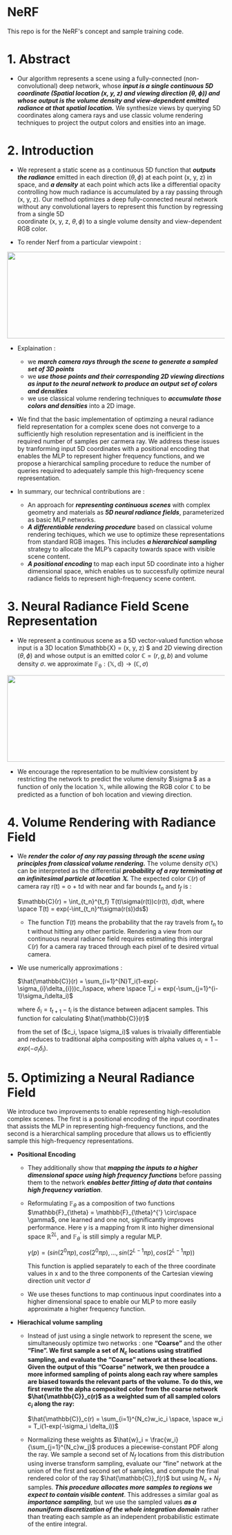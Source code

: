 # NeRF
This repo is for the NeRF's concept and sample training code.

# 1. Abstract
- Our algorithm represents a scene using a fully-connected (non-convolutional) deep network, whose ***input is a single continuous 5D coordinate (Spatial location (x, y, z) and viewing direction ($\theta, \phi$)) and whose output is the volume density and view-dependent emitted radiance at that spatial location.*** We synthesize views by querying 5D coordinates along camera rays and use classic volume rendering techniques to project the output colors and ensities into an image.

# 2. Introduction
- We represent a static scene as a continuous 5D function that ***outputs*** ***the radiance*** emitted in each direction ($\theta, \phi$) at each point (x, y, z) in space, and ***a density*** at each point which acts like a differential opacity controlling how much radiance is accumulated by a ray passing through (x, y, z). Our method optimizes a deep fully-connected neural network without any convolutional layers to represent this function by regressing from a single 5D  
coordinate (x, y, z, $\theta, \phi$) to a single volume density and view-dependent RGB color.  

- To render Nerf from a particular viewpoint :    
<img src="https://github.com/WD4715/SLAMPortfolio/assets/117700793/bb314d9a-a8fe-4802-a042-5edbb6f30c03" width="800" height="200" align="center"/>

- Explaination :
  - we ***march camera rays through the scene to generate a sampled set of 3D points***  
  - we ***use those points and their corresponding 2D viewing directions as input to the neural network to produce an output set of colors and densities***  
  - we use classical volume rendering techniques to ***accumulate those colors and densities*** into a 2D image.  

- We find that the basic implementation of optimzing a neural radiance field representation for a complex scene does not converge to a sufficiently high resolution representation and is ineifficient in the required number of samples per carmera ray. We address these issues by tranforming input 5D coordinates with a positional encoding that enables the MLP to represent higher frequency functions, and we propose a hierarchical sampling procedure to reduce the number of queries required to adequately sample this high-frequency scene representation.

- In summary, our technical contributions are :  
    - An approach for ***representing continuous scenes*** with complex geometry and materials as ***5D neural radiance fields***, parameterized as basic MLP networks.  
    - ***A differentiable rendering procedure*** based on classical volume rendering techiques, which we use to optimize these representations from standard RGB images. This includes ***a hierarchical sampling*** strategy to allocate the MLP’s capacity towards space with visible scene content.  
    - ***A positional encoding*** to map each input 5D coordinate into a higher dimensional space, which enables us to successfully optimize neural radiance fields to represent high-frequency scene content.

# 3. Neural Radiance Field Scene Representation
- We represent a continuous scene as a 5D vector-valued function whose input is a 3D location $\mathbb{X} = (x, y, z) $ and 2D viewing direction $(\theta, \phi)$ and whose output is an emitted color $\mathbb{C} = (r, g, b)$ and volume density $\sigma$. we approximate $\mathbb{F}_{\mathbb{\theta}} : (\mathbb{X}, \mathbb{d}) \rightarrow (\mathbb{C}, \sigma)$


<img src="https://github.com/WD4715/SLAMPortfolio/assets/117700793/c77bede0-94ad-4cbe-8069-6094a19cf511" width="800" height="200" align="center"/>

- We encourage the representation to be multiview consistent by restricting the network to predict the volume density $\sigma $ as a function of only the location $\mathbb{X}$, while allowing the RGB color $\mathbb{C}$ to be predicted as a function of boh location and viewing direction.

# 4. Volume Rendering with Radiance Field  

- We ***render the color of any ray passing through the scene using principles from classical volume rendering.*** The volume density $\sigma(\mathbb{X})$ can be interpreted as the differential ***probability of a ray terminating at an infinitesimal particle at location $\mathbb{X}.$*** The expected color $\mathbb{C}(r)$  of camera ray r(t) = o + td with near and far bounds $t_n$  and $t_f$ is :  
    
    $\mathbb{C}(r) = \int_{t_n}^{t_f} T(t)\sigma(r(t))c(r(t), d)dt, where \space T(t) = exp(-\int_{t_n}^t\sigma(r(s))ds$)

  - The function $T(t)$ means the probability that the ray travels from $t_n$ to t without hitting any other particle. Rendering a view from our continuous neural radiance field requires estimating this intergral $\mathbb{C}(r)$ for a camera ray traced through each pixel of te desired virtual camera.
 
- We use numerically approximations :
    
    $\hat{\mathbb{C}}(r) = \sum_{i=1}^{N}T_i(1-exp(-\sigma_{i}\delta_{i}))c_i\space, where \space T_i = exp(-\sum_{j=1}^{i-1}\sigma_i\delta_i)$
    
    where $\delta_i = t_{t+1} - t_i$ is the distance between adjacent samples. This function for calculating $\hat{\mathbb{C}}(r)$
    
    from the set of ($c_i, \space \sigma_i)$ values is trivaially differentiable and reduces to traditional alpha compositing with alpha values $\alpha_i = 1 - exp(-\sigma_i \delta_i)$.

# 5. Optimizing a Neural Radiance Field
We introduce two improvements to enable representing high-resolution complex scenes. The first is a positional encoding of the input coordinates that assists the MLP in representing high-frequency functions, and the second is a hierarchical sampling procedure that allows us to efficiently sample this high-frequency representations.  
- **Positional Encoding**  
    - They additionally show that ***mapping the inputs to a higher dimensional space using high frequency functions*** before passing them to the network ***enables better fitting of data that contains high frequency variation***.  
    - Reformulating $\mathbb{F}_{\theta}$ as a composition of two functions $\mathbb{F}_{\theta} = \mathbb{F}_{\theta}^{'} \circ\space \gamma$, one learned and one not, significantly improves performance. Here $\gamma$  is a mapping from $\mathbb{R}$  into higher dimensional space $\mathbb{R}^{2L}$, and $\mathbb{F}_{\theta}^{'}$ is still simply a regular MLP.  
        
        $\gamma(p) = (sin(2^0\pi p), cos(2^0\pi p), ..., sin(2^{L-1}\pi p), cos(2^{L-1}\pi p))$  
        
        This function is applied separately to each of the three coordinate values in x and to the three components of the Cartesian viewing direction unit vector $d$  
        
    - We use theses functions to map continuous input coordinates into a higher dimensional space to enable our MLP to more easily approximate a higher frequency function.

 
- **Hierachical volume sampling**  
    - Instead of just using a single network to represent the scene, we simultaneously optimize two networks : one **“Coarse”** and the other **“Fine”. We first sample a set of $N_c$  locations using stratified sampling, and evaluate the “Coarse” network at these locations. Given the output of this “Coarse” network, we then proudce a more informed sampling of points along each ray where samples are biased towards the relevant parts of the volume. To do this, we first rewrite the alpha composited color from the coarse network $\hat{\mathbb{C}}_c(r)$ as a weighted sum of all sampled colors $c_i$ along the ray:**

        $\hat{\mathbb{C}}_c(r) = \sum_{i=1}^{N_c}w_ic_i \space, \space w_i = T_i(1-exp(-\sigma_i \delta_i))$
      
    - Normalizing these weights as $\hat{w}_i = \frac{w_i} {\sum_{j=1}^{N_c}w_j}$ produces a piecewise-constant PDF along the ray. We sample a second set of $N_f$ locations from this distribution using inverse transform sampling, evaluate our “fine” network at the union of the first and second set of samples, and compute the final rendered color of the ray $\hat{\mathbb{C}}_f(r)$ but using $N_c + N_f$ samples. ***This procedure allocates more samples to regions we expect to contain visible content***. This addresses a similar goal as ***importance sampling***, but we use the sampled values ***as a nonuniform discretization of the whole integration domain*** rather than treating each sample as an independent probabilistic estimate of the entire integral.  
